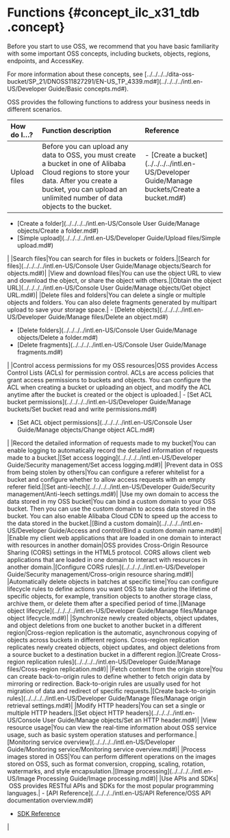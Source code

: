 # Functions {#concept_ilc_x31_tdb .concept}

Before you start to use OSS, we recommend that you have basic familiarity with some important OSS concepts, including buckets, objects, regions, endpoints, and AccessKey.

For more information about these concepts, see [../../../../dita-oss-bucket/SP\_21/DNOSS11827291/EN-US\_TP\_4339.md\#](../../../../intl.en-US/Developer Guide/Basic concepts.md#).

OSS provides the following functions to address your business needs in different scenarios.

|How do I…?|Function description|Reference|
|:---------|:-------------------|:--------|
|Upload files|Before you can upload any data to OSS, you must create a bucket in one of Alibaba Cloud regions to store your data. After you create a bucket, you can upload an unlimited number of data objects to the bucket.| -   [Create a bucket](../../../../intl.en-US/Developer Guide/Manage buckets/Create a bucket.md#)
-   [Create a folder](../../../../intl.en-US/Console User Guide/Manage objects/Create a folder.md#)
-   [Simple upload](../../../../intl.en-US/Developer Guide/Upload files/Simple upload.md#)

 |
|Search files|You can search for files in buckets or folders.|[Search for files](../../../../intl.en-US/Console User Guide/Manage objects/Search for objects.md#)|
|View and download files|You can use the object URL to view and download the object, or share the object with others.|[Obtain the object URL](../../../../intl.en-US/Console User Guide/Manage objects/Get object URL.md#)|
|Delete files and folders|You can delete a single or multiple objects and folders. You can also delete fragments generated by multipart upload to save your storage space.| -   [Delete objects](../../../../intl.en-US/Developer Guide/Manage files/Delete an object.md#)
-   [Delete folders](../../../../intl.en-US/Console User Guide/Manage objects/Delete a folder.md#)
-   [Delete fragments](../../../../intl.en-US/Console User Guide/Manage fragments.md#)

 |
|Control access permissions for my OSS resources|OSS provides Access Control Lists \(ACLs\) for permission control. ACLs are access policies that grant access permissions to buckets and objects. You can configure the ACL when creating a bucket or uploading an object, and modify the ACL anytime after the bucket is created or the object is uploaded.| -   [Set ACL bucket permissions](../../../../intl.en-US/Developer Guide/Manage buckets/Set bucket read and write permissions.md#)
-   [Set ACL object permissions](../../../../intl.en-US/Console User Guide/Manage objects/Change object ACL.md#)

 |
|Record the detailed information of requests made to my bucket|You can enable logging to automatically record the detailed information of requests made to a bucket.|[Set access logging](../../../../intl.en-US/Developer Guide/Security management/Set access logging.md#)|
|Prevent data in OSS from being stolen by others|You can configure a referer whitelist for a bucket and configure whether to allow access requests with an empty referer field.|[Set anti-leech](../../../../intl.en-US/Developer Guide/Security management/Anti-leech settings.md#)|
|Use my own domain to access the data stored in my OSS bucket|You can bind a custom domain to your OSS bucket. Then you can use the custom domain to access data stored in the bucket. You can also enable Alibaba Cloud CDN to speed up the access to the data stored in the bucket.|[Bind a custom domain](../../../../intl.en-US/Developer Guide/Access and control/Bind a custom domain name.md#)|
|Enable my client web applications that are loaded in one domain to interact with resources in another domain|OSS provides Cross-Origin Resource Sharing \(CORS\) settings in the HTML5 protocol. CORS allows client web applications that are loaded in one domain to interact with resources in another domain.|[Configure CORS rules](../../../../intl.en-US/Developer Guide/Security management/Cross-origin resource sharing.md#)|
|Automatically delete objects in batches at specific time|You can configure lifecycle rules to define actions you want OSS to take during the lifetime of specific objects, for example, transition objects to another storage class, archive them, or delete them after a specified period of time.|[Manage object lifecycle](../../../../intl.en-US/Developer Guide/Manage files/Manage object lifecycle.md#)|
|Synchronize newly created objects, object updates, and object deletions from one bucket to another bucket in a different region|Cross-region replication is the automatic, asynchronous copying of objects across buckets in different regions. Cross-region replication replicates newly created objects, object updates, and object deletions from a source bucket to a destination bucket in a different region.|[Create Cross-region replication rules](../../../../intl.en-US/Developer Guide/Manage files/Cross-region replication.md#)|
|Fetch content from the origin store|You can create back-to-origin rules to define whether to fetch origin data by mirroring or redirection. Back-to-origin rules are usually used for hot migration of data and redirect of specific requests.|[Create back-to-origin rules](../../../../intl.en-US/Developer Guide/Manage files/Manage origin retrieval settings.md#)|
|Modify HTTP headers|You can set a single or multiple HTTP headers.|[Set object HTTP headers](../../../../intl.en-US/Console User Guide/Manage objects/Set an HTTP header.md#)|
|View resource usage|You can view the real-time information about OSS service usage, such as basic system operation statuses and performance.|[Monitoring service overview](../../../../intl.en-US/Developer Guide/Monitoring service/Monitoring service overview.md#)|
|Process images stored in OSS|You can perform different operations on the images stored on OSS, such as format conversion, cropping, scaling, rotation, watermarks, and style encapsulation.|[Image processing](../../../../intl.en-US/Image Processing Guide/Image processing.md#)|
|Use APIs and SDKs| OSS provides RESTful APIs and SDKs for the most popular programming languages.| -   [API Reference](../../../../intl.en-US/API Reference/OSS API documentation overview.md#)
-   [SDK Reference](https://www.alibabacloud.com/help/doc-detail/52834.htm)

 |

